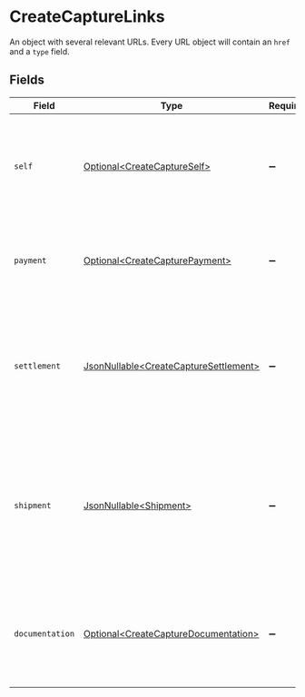 # CreateCaptureLinks

An object with several relevant URLs. Every URL object will contain an `href` and a `type` field.


## Fields

| Field                                                                                                                                     | Type                                                                                                                                      | Required                                                                                                                                  | Description                                                                                                                               |
| ----------------------------------------------------------------------------------------------------------------------------------------- | ----------------------------------------------------------------------------------------------------------------------------------------- | ----------------------------------------------------------------------------------------------------------------------------------------- | ----------------------------------------------------------------------------------------------------------------------------------------- |
| `self`                                                                                                                                    | [Optional\<CreateCaptureSelf>](../../models/operations/CreateCaptureSelf.md)                                                              | :heavy_minus_sign:                                                                                                                        | In v2 endpoints, URLs are commonly represented as objects with an `href` and `type` field.                                                |
| `payment`                                                                                                                                 | [Optional\<CreateCapturePayment>](../../models/operations/CreateCapturePayment.md)                                                        | :heavy_minus_sign:                                                                                                                        | The API resource URL of the [payment](get-payment) that this capture belongs to.                                                          |
| `settlement`                                                                                                                              | [JsonNullable\<CreateCaptureSettlement>](../../models/operations/CreateCaptureSettlement.md)                                              | :heavy_minus_sign:                                                                                                                        | The API resource URL of the [settlement](get-settlement) this capture has been settled with. Not present if not yet settled.              |
| `shipment`                                                                                                                                | [JsonNullable\<Shipment>](../../models/operations/Shipment.md)                                                                            | :heavy_minus_sign:                                                                                                                        | The API resource URL of the [shipment](get-shipment) this capture is associated with. Not present if it isn't associated with a shipment. |
| `documentation`                                                                                                                           | [Optional\<CreateCaptureDocumentation>](../../models/operations/CreateCaptureDocumentation.md)                                            | :heavy_minus_sign:                                                                                                                        | In v2 endpoints, URLs are commonly represented as objects with an `href` and `type` field.                                                |
